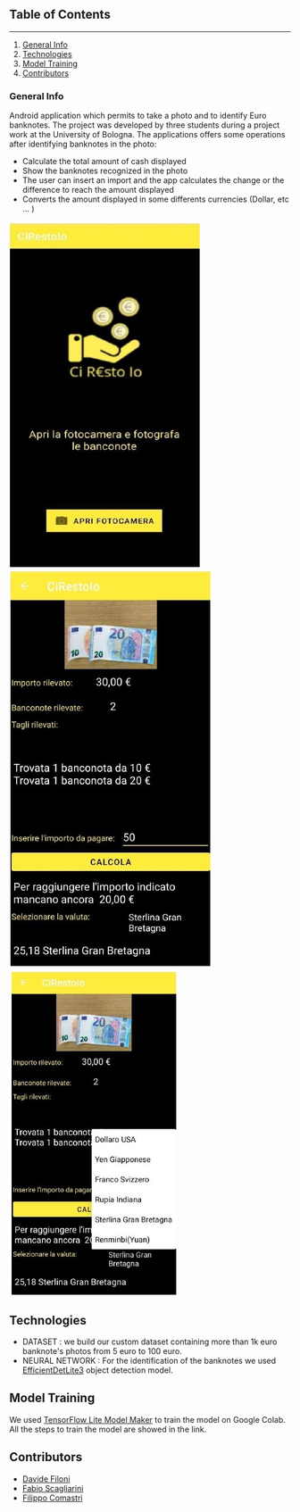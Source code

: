 ## Table of Contents
***
1. [General Info](#general-info)
2. [Technologies](#technologies)
3. [Model Training](#model-training)
4. [Contributors](#contributors)

### General Info

Android application which permits to take a photo and to identify Euro banknotes. The project was developed by three students during a project work at the University of Bologna.
The applications offers some operations after identifying banknotes in the photo:
* Calculate the total amount of cash displayed
* Show the banknotes recognized in the photo
* The user can insert an import and the app calculates the change or the difference to reach the amount displayed
* Converts the amount displayed in some differents currencies (Dollar, etc ... )

![mainAct](doc/img/mainact.jpg)
![stat](doc/img/stat.jpg)
![spinner](doc/img/spinner.jpg)

## Technologies

* DATASET : we build our custom dataset containing more than 1k euro banknote's photos from 5 euro to 100 euro.
* NEURAL NETWORK : For the identification of the banknotes we used [EfficientDetLite3](https://github.com/google/automl/tree/master/efficientdet) object detection model.

## Model Training

We used [TensorFlow Lite Model Maker](https://www.tensorflow.org/lite/guide/model_maker) to train the model on Google Colab. All the steps to train the model are showed in the link. 

## Contributors
* [Davide Filoni](https://github.com/DavideFiloni)
* [Fabio Scagliarini](https://github.com/fabioscaglia)
* [Filippo Comastri](https://github.com/FilippoComastri)

